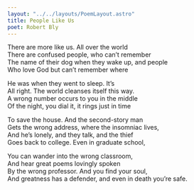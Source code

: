 ```yaml
---
layout: "../../layouts/PoemLayout.astro"
title: People Like Us
poet: Robert Bly
---
```


There are more like us. All over the world  
There are confused people, who can’t remember  
The name of their dog when they wake up, and people  
Who love God but can’t remember where

He was when they went to sleep. It’s  
All right. The world cleanses itself this way.  
A wrong number occurs to you in the middle  
Of the night, you dial it, it rings just in time

To save the house. And the second-story man  
Gets the wrong address, where the insomniac lives,  
And he’s lonely, and they talk, and the thief  
Goes back to college. Even in graduate school,

You can wander into the wrong classroom,  
And hear great poems lovingly spoken  
By the wrong professor. And you find your soul,  
And greatness has a defender, and even in death you’re safe.
